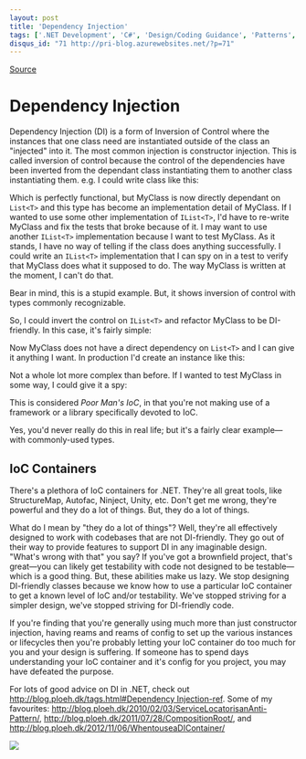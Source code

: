 ```yaml
---
layout: post
title: 'Dependency Injection'
tags: ['.NET Development', 'C#', 'Design/Coding Guidance', 'Patterns', 'Software Development', 'msmvps', 'March 2013']
disqus_id: "71 http://pri-blog.azurewebsites.net/?p=71"
---
```

[Source](http://pr-blog.azurewebsites.net/2013/03/08/dependency-injection/ "Permalink to Dependency Injection")

# Dependency Injection

Dependency Injection (DI) is a form of Inversion of Control where the instances that one class need are instantiated outside of the class an "injected" into it. The most common injection is constructor injection. This is called inversion of control because the control of the dependencies have been inverted from the dependant class instantiating them to another class instantiating them. e.g. I could write class like this:



Which is perfectly functional, but MyClass is now directly dependant on `List<T>` and this type has become an implementation detail of MyClass. If I wanted to use some other implementation of `IList<T>`, I'd have to re-write MyClass and fix the tests that broke because of it. I may want to use another `IList<T>` implementation because I want to test MyClass. As it stands, I have no way of telling if the class does anything successfully. I could write an `IList<T>` implementation that I can spy on in a test to verify that MyClass does what it supposed to do. The way MyClass is written at the moment, I can't do that.

Bear in mind, this is a stupid example. But, it shows inversion of control with types commonly recognizable.

So, I could invert the control on `IList<T>` and refactor MyClass to be DI-friendly. In this case, it's fairly simple:



Now MyClass does not have a direct dependency on `List<T>` and I can give it anything I want. In production I'd create an instance like this:



Not a whole lot more complex than before. If I wanted to test MyClass in some way, I could give it a spy:



This is considered _Poor Man's IoC_, in that you're not making use of a framework or a library specifically devoted to IoC.

Yes, you'd never really do this in real life; but it's a fairly clear example—with commonly-used types.

## IoC Containers

There's a plethora of IoC containers for .NET. They're all great tools, like StructureMap, Autofac, Ninject, Unity, etc. Don't get me wrong, they're powerful and they do a lot of things. But, they do a lot of things.

What do I mean by "they do a lot of things"? Well, they're all effectively designed to work with codebases that are not DI-friendly. They go out of their way to provide features to support DI in any imaginable design. "What's wrong with that" you say? If you've got a brownfield project, that's great—you can likely get testability with code not designed to be testable—which is a good thing. But, these abilities make us lazy. We stop designing DI-friendly classes because we know how to use a particular IoC container to get a known level of IoC and/or testability. We've stopped striving for a simpler design, we've stopped striving for DI-friendly code.

If you're finding that you're generally using much more than just constructor injection, having reams and reams of config to set up the various instances or lifecycles then you're probably letting your IoC container do too much for you and your design is suffering. If someone has to spend days understanding your IoC container and it's config for you project, you may have defeated the purpose.

For lots of good advice on DI in .NET, check out [http://blog.ploeh.dk/tags.html#Dependency Injection-ref][1]. Some of my favourites: <http://blog.ploeh.dk/2010/02/03/ServiceLocatorisanAnti-Pattern/>, <http://blog.ploeh.dk/2011/07/28/CompositionRoot/>, and <http://blog.ploeh.dk/2012/11/06/WhentouseaDIContainer/>

![][2]

[1]: http://blog.ploeh.dk/tags.html#Dependency%20Injection-ref
[2]: http://msmvps.com/aggbug.aspx?PostID=1824852


